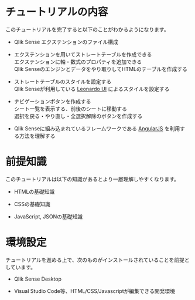 # チュートリアルの内容
このチュートリアルを完了すると以下のことがわかるようになります。

- Qlik Sense エクステンションのファイル構成

- エクステンションを用いてストレートテーブルを作成できる  
エクステンションに軸・数式のプロパティを追加できる  
Qlik Senseのエンジンとデータをやり取りしてHTMLのテーブルを作成する

- ストレートテーブルのスタイルを設定する  
Qlik Senseが利用している [Leonardo UI](https://qlik-oss.github.io/leonardo-ui/index.html) によるスタイルを設定する

- ナビゲーションボタンを作成する  
シート一覧を表示する、前後のシートに移動する  
選択を戻る・やり直し・全選択解除のボタンを作成する

- Qlik Senseに組み込まれているフレームワークである [AngularJS](https://angularjs.org/) を利用する方法を理解する

# 前提知識
このチュートリアルは以下の知識があるとより一層理解しやすくなります。

- HTMLの基礎知識

- CSSの基礎知識

- JavaScript, JSONの基礎知識

# 環境設定
チュートリアルを進める上で、次のものがインストールされていることを前提としています。

- Qlik Sense Desktop

- Visual Studio Code等、HTML/CSS/Javascriptが編集できる開発環境
